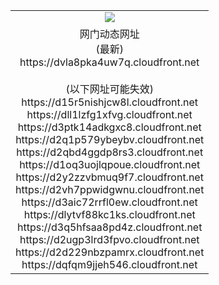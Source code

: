 ﻿<table>
  <tr></tr>
  <tr><td colspan=2 align=center><img src="https://dvla8pka4uw7q.cloudfront.net/Up/oGate.jpg" /></td></tr>
  <tr><td colspan=2 align=center>网门动态网址<br/>(最新)
<br>https://dvla8pka4uw7q.cloudfront.net
<br/><br/>(以下网址可能失效)
<br>https://d15r5nishjcw8l.cloudfront.net
<br>https://dll1lzfg1xfvg.cloudfront.net
<br>https://d3ptk14adkgxc8.cloudfront.net
<br>https://d2q1p579ybeybv.cloudfront.net
<br>https://d2qbd4ggdp8rs3.cloudfront.net
<br>https://d1oq3uojlqpoue.cloudfront.net
<br>https://d2y2zzvbmuq9f7.cloudfront.net
<br>https://d2vh7ppwidgwnu.cloudfront.net
<br>https://d3aic72rrfl0ew.cloudfront.net
<br>https://dlytvf88kc1ks.cloudfront.net
<br>https://d3q5hfsaa8pd4z.cloudfront.net
<br>https://d2ugp3lrd3fpvo.cloudfront.net
<br>https://d2d229nbzpamrx.cloudfront.net
<br>https://dqfqm9jjeh546.cloudfront.net
    </td>
  </tr>
</table>
